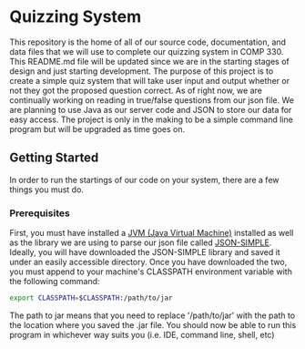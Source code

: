# Quizzing System
This repository is the home of all of our source code, documentation, and data files that we will use to complete our quizzing system
in COMP 330. This README.md file will be updated since we are in the starting stages of design and just starting development. The
purpose of this project is to create a simple quiz system that will take user input and output whether or not they got the proposed
question correct. As of right now, we are continually working on reading in true/false questions from our json file. We are planning to use Java as our server code and JSON to store our data for easy access. The project is only in the making to be a simple command line program but will be upgraded as time goes on.
## Getting Started
In order to run the startings of our code on your system, there are a few things you must do.
### Prerequisites
First, you must have installed a [JVM (Java Virtual Machine)](https://www.java.com/en/) installed as well as the library we are using to parse our json file called [JSON-SIMPLE](http://www.java2s.com/Code/Jar/j/Downloadjsonsimple11jar.htm). Ideally, you will have downloaded the JSON-SIMPLE library and saved it under an easily accessible directory. Once you have downloaded the two, you must append to your machine's CLASSPATH environment variable with the following command:

```bash
export CLASSPATH=$CLASSPATH:/path/to/jar
```

The path to jar means that you need to replace '/path/to/jar' with the path to the location where you saved the .jar file. You should now be able to run this program in whichever way suits you (i.e. IDE, command line, shell, etc)
